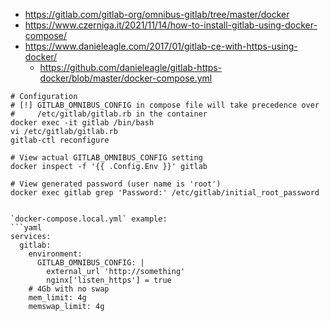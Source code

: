 * https://gitlab.com/gitlab-org/omnibus-gitlab/tree/master/docker
* https://www.czerniga.it/2021/11/14/how-to-install-gitlab-using-docker-compose/
* https://www.danieleagle.com/2017/01/gitlab-ce-with-https-using-docker/
    * https://github.com/danieleagle/gitlab-https-docker/blob/master/docker-compose.yml

```shell
# Configuration
# [!] GITLAB_OMNIBUS_CONFIG in compose file will take precedence over
#     /etc/gitlab/gitlab.rb in the container
docker exec -it gitlab /bin/bash
vi /etc/gitlab/gitlab.rb
gitlab-ctl reconfigure

# View actual GITLAB_OMNIBUS_CONFIG setting
docker inspect -f '{{ .Config.Env }}' gitlab

# View generated password (user name is 'root')
docker exec gitlab grep 'Password:' /etc/gitlab/initial_root_password
```

```

`docker-compose.local.yml` example:
```yaml
services:
  gitlab:
    environment:
      GITLAB_OMNIBUS_CONFIG: |
        external_url 'http://something'
        nginx['listen_https'] = true
    # 4Gb with no swap
    mem_limit: 4g
    memswap_limit: 4g
```
